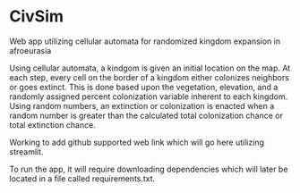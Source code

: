 # CivSim
Web app utilizing cellular automata for randomized kingdom expansion in afroeurasia

Using cellular automata, a kindgom is given an initial location on the map. At each step, every cell on the border of a kingdom either colonizes neighbors or goes extinct. 
This is done based upon the vegetation, elevation, and a randomly assigned percent colonization variable inherent to each kingdom. Using random numbers, an extinction or 
colonization is enacted when a random number is greater than the calculated total colonization chance or total extinction chance. 

Working to add github supported web link which will go here <url> utilizing streamlit. 

To run the app, it will require downloading dependencies which will later be located in a file called requirements.txt.
